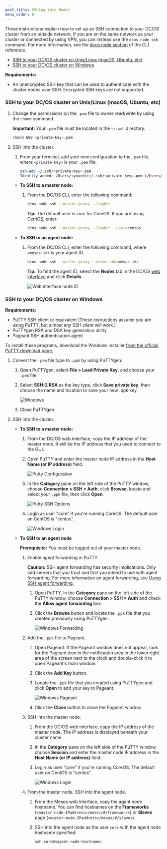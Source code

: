 ```yaml
---
post_title: SSHing into Nodes
menu_order: 0
---
```


These instructions explain how to set up an SSH connection to your DC/OS cluster from an outside network. If you are on the same network as your cluster or connected by using VPN, you can instead use the `dcos node ssh` command. For more information, see the [dcos node section][1] of the CLI reference.

*   [SSH to your DC/OS cluster on Unix/Linux (macOS, Ubuntu, etc)][2]
*   [SSH to your DC/OS cluster on Windows][3]

**Requirements:**

*   An unencrypted SSH key that can be used to authenticate with the cluster nodes over SSH. Encrypted SSH keys are not supported.

### <a name="unix"></a>SSH to your DC/OS cluster on Unix/Linux (macOS, Ubuntu, etc)

1.  Change the permissions on the `.pem` file to owner read/write by using the `chmod` command.

    **Important:** Your `.pem` file must be located in the `~/.ssh` directory.

    ```bash
    chmod 600 <private-key>.pem
    ```

2.  SSH into the cluster.

    1.  From your terminal, add your new configuration to the `.pem` file, where `<private-key>` is your `.pem` file.

        ```bash
        ssh-add ~/.ssh/<private-key>.pem
        Identity added: /Users/<yourdir>/.ssh/<private-key>.pem (/Users/<yourdir>/.ssh/<private-key>.pem)
        ```

    *   **To SSH to a master node:**

        1.  From the DC/OS CLI, enter the following command:

            ```bash
            dcos node ssh --master-proxy --leader
            ```

            **Tip:** The default user is `core` for CoreOS. If you are using CentOS, enter:

            ```bash
            dcos node ssh --master-proxy --leader --user=centos
            ```

    *   **To SSH to an agent node:**

        1.  From the DC/OS CLI, enter the following command, where `<mesos-id>` is your agent ID. 

            ```bash
            dcos node ssh --master-proxy --mesos-id=<mesos-id>
            ```
            
            **Tip:** To find the agent ID, select the **Nodes** tab in the DC/OS [web interface](/docs/1.9/gui/) and click **Details**. 
            
            ![Web interface node ID](/docs/1.9/img/ssh-node-id.png)


### <a name="windows"></a>SSH to your DC/OS cluster on Windows

**Requirements:**

*   PuTTY SSH client or equivalent (These instructions assume you are using PuTTY, but almost any SSH client will work.)
*   PuTTYgen RSA and DSA key generation utility
*   Pageant SSH authentication agent

To install these programs, download the Windows installer <a href="http://www.chiark.greenend.org.uk/~sgtatham/putty/download.html" target="_blank">from the official PuTTY download page.</a>

1.  Convert the `.pem` file type to `.ppk` by using PuTTYgen:

    1.  Open PuTTYgen, select **File > Load Private Key**, and choose your `.pem` file.

    2.  Select **SSH-2 RSA** as the key type, click **Save private key**, then choose the name and location to save your new .ppk key.

        ![Windows](/docs/1.9/img/windowsputtykey.png)

    3.  Close PuTTYgen.

2.  SSH into the cluster.

    *   **To SSH to a master node:**

        1.  From the DC/OS web interface, copy the IP address of the master node. It will be the IP address that you used to connect to the GUI.

        2.  Open PuTTY and enter the master node IP address in the **Host Name (or IP address)** field.

            ![Putty Configuration](/docs/1.9/img/windowsputtybasic.png)

        3.  In the **Category** pane on the left side of the PuTTY window, choose **Connection > SSH > Auth**, click **Browse**, locate and select your `.ppk` file, then click **Open**.

            ![Putty SSH Options](/docs/1.9/img/windowsputtysshopt.png)

        4.  Login as user "core" if you're running CoreOS. The default user on CentOS is "centos".

            ![Windows Login](/docs/1.9/img/windowscore.png)

    *   **To SSH to an agent node**

        **Prerequisite:** You must be logged out of your master node.

        1.  Enable agent forwarding in PuTTY.

            **Caution:** SSH agent forwarding has security implications. Only add servers that you trust and that you intend to use with agent forwarding. For more information on agent forwarding, see <a href="https://developer.github.com/guides/using-ssh-agent-forwarding/" target="_blank">Using SSH agent forwarding.</a>

            1.  Open PuTTY. In the **Category** pane on the left side of the PuTTY window, choose **Connection > SSH > Auth** and check the **Allow agent forwarding** box.

            2.  Click the **Browse** button and locate the `.ppk` file that you created previously using PuTTYgen.

                ![Windows Forwarding](/docs/1.9/img/windowsforwarding.png)

        2.  Add the `.ppk` file to Pageant.

            1.  Open Pageant. If the Pageant window does not appear, look for the Pageant icon in the notification area in the lower right area of the screen next to the clock and double-click it to open Pageant's main window.

            2.  Click the **Add Key** button.

            3.  Locate the `.ppk` file that you created using PuTTYgen and click **Open** to add your key to Pageant.

                ![Windows Pageant](/docs/1.9/img/windowspageant.png)

            4.  Click the **Close** button to close the Pageant window.

        3.  SSH into the master node.

            1.  From the DC/OS web interface, copy the IP address of the master node. The IP address is displayed beneath your cluster name.

            2.  In the **Category** pane on the left side of the PuTTY window, choose **Session** and enter the master node IP address in the **Host Name (or IP address)** field.

            4.  Login as user "core" if you're running CoreOS. The default user on CentOS is "centos".

                ![Windows Login](/docs/1.9/img/windowscore.png)

        4.  From the master node, SSH into the agent node.

            1.  From the Mesos web interface, copy the agent node hostname. You can find hostnames on the **Frameworks** (`<master-node-IPaddress>/mesos/#/frameworks`) or **Slaves** page (`<master-node-IPaddress>/mesos/#/slaves`).

            2.  SSH into the agent node as the user `core` with the agent node hostname specified:

                    ssh core@<agent-node-hostname>

 [1]: /docs/1.9/cli/command-reference/
 [2]: #unix
 [3]: #windows
 [4]: /docs/1.9/installing/cloud/aws/



